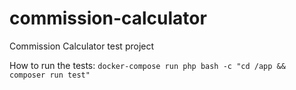# commission-calculator
Commission Calculator test project

How to run the tests:
`docker-compose run php bash -c "cd /app && composer run test"`
